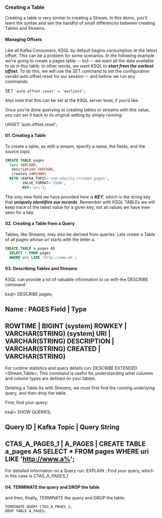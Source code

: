### Creating a Table
Creating a table is very similar to creating a Stream. In this demo, you'll learn the syntax and see the handful of small differences between creating Tables and Streams.

#### Managing Offsets
Like all Kafka Consumers, KSQL by default begins consumption at the latest offset. This can be a problem for some scenarios. In the following example we're going to create a pages table -- but -- we want all the data available to us in this table. In other words, we want KSQL to ***start from the earliest offset***. To do this, we will use the SET command to set the configuration variabl auto.offset.reset for our session -- and before we run any commands.

SET `'auto.offset.reset' = 'earliest';`

Also note that this can be set at the KSQL server level, if you'd like.

Once you're done querying or creating tables or streams with this value, you can set it back to its original setting by simply running:

UNSET 'auto.offset.reset';

#### 01. Creating a Table
To create a table, as with a stream, specify a name, the fields, and the source topic

```sql
CREATE TABLE pages
  (uri VARCHAR,
   description VARCHAR,
   created VARCHAR)
  WITH (KAFKA_TOPIC='com.udacity.streams.pages',
        VALUE_FORMAT='JSON',
        KEY='uri');
```
The only new field we have provided here is ***KEY***, which is the string key that ***uniquely identifies our records***. Remember with KSQL TABLEs we will keep track of the latest value for a given key, not all values we have ever seen for a key.

#### 02. Creating a Table from a Query
Tables, like Streams, may also be derived from queries. Lets create a Table of all pages whose url starts with the letter a.


```sql
CREATE TABLE a_pages AS
  SELECT * FROM pages 
  WHERE uri LIKE 'http://www.a%';
```
#### 03. Describing Tables and Streams
KSQL can provide a lot of valuable information to us with the DESCRIBE command:


ksql> DESCRIBE pages;

Name                 : PAGES
 Field       | Type
-----------------------------------------
 ROWTIME     | BIGINT           (system)
 ROWKEY      | VARCHAR(STRING)  (system)
 URI         | VARCHAR(STRING)
 DESCRIPTION | VARCHAR(STRING)
 CREATED     | VARCHAR(STRING)
-----------------------------------------
For runtime statistics and query details run: DESCRIBE EXTENDED <Stream,Table>;
This command is useful for understanding what columns and column types are defined on your tables.

Deleting a Table
As with Streams, we must first find the running underlying query, and then drop the table.

First, find your query:


ksql> SHOW QUERIES;

 Query ID                | Kafka Topic      | Query String
----------------------------------------------------------------------------------------------
  CTAS_A_PAGES_1      | A_PAGES      | CREATE TABLE a_pages AS
    SELECT * FROM pages WHERE uri LIKE 'http://www.a%';
----------------------------------------------------------------------------------------------
For detailed information on a Query run: EXPLAIN <Query ID>;
Find your query, which in this case is CTAS_A_PAGES_1

#### 04. TERMINATE the query and DROP the table
and then, finally, TERMINATE the query and DROP the table:

```
TERMINATE QUERY CTAS_A_PAGES_1;
DROP TABLE A_PAGES;
```